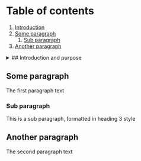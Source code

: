 # Table of contents
1. [Introduction](#introduction)
2. [Some paragraph](#paragraph1)
    1. [Sub paragraph](#subparagraph1)
3. [Another paragraph](#paragraph2)

<details>
<summary>## Introduction and purpose</summary>
- This Team handbook is a code of conduct that establishes policies, procedures, benefits, and working conditions that will be followed by all employees as a condition of their employment in the company.

- The code of conduct describes the expected actions and behaviors of employees while conducting company business.

- This handbook is not a contract of employment itself, but it is a guideline of how each employee should behave and work.

- The policies and procedures outlined in this handbook will be applied at the discretion of the company. The company reserves the right to deviate from the policies, procedures, benefits, and working conditions described in this handbook.

- Furthermore, the company reserves the right to withdraw or change the policies, procedures, benefits, and working conditions described in this handbook at any time, for any reason, and without prior notice.

- The company will make every effort to notify employees when an official change in policy or procedure has been made but employees are responsible for their own up-to-date knowledge about company policies, procedures, benefits, and working conditions.

- No provision in this handbook and expected code of conduct can be waived without written permission from the company’s president, or designee. Such a waiver, if granted, applies only to the employee for whom the waiver was granted at the time of the waiver.

- Please review the policies, procedures, working conditions, and benefits described in this handbook. You will be asked to affirm that you have read, understand, agree to abide by, and acknowledge your receipt of this handbook and employee code of conduct.

</details>

## Some paragraph <a name="paragraph1"></a>
The first paragraph text

### Sub paragraph <a name="subparagraph1"></a>
This is a sub paragraph, formatted in heading 3 style

## Another paragraph <a name="paragraph2"></a>
The second paragraph text

